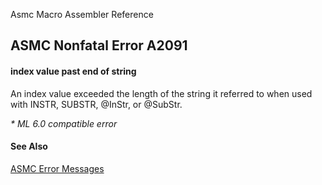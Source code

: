 Asmc Macro Assembler Reference

## ASMC Nonfatal Error A2091

#### index value past end of string

An index value exceeded the length of the string it referred to when used with INSTR, SUBSTR, @InStr, or @SubStr.

_* ML 6.0 compatible error_

#### See Also

[ASMC Error Messages](readme.md)